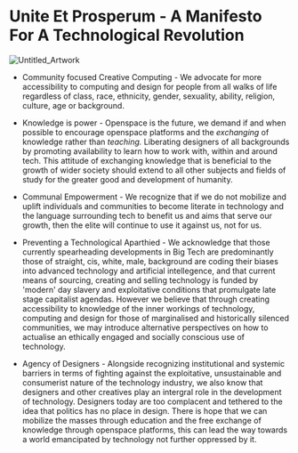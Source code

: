 # Unite Et Prosperum - A Manifesto For A Technological Revolution #

![Untitled_Artwork](https://user-images.githubusercontent.com/93615368/140510711-e838fc4e-64cf-478c-bd39-72b389c4b225.jpg)


- Community focused Creative Computing - We advocate for more accessibility to computing and design for people from all walks of life regardless of class, race, ethnicity, gender, sexuality, ability, religion, culture, age or background.

- Knowledge is power - Openspace is the future, we demand if and when possible to encourage openspace platforms and the *exchanging* of knowledge rather than *teaching.* Liberating designers of all backgrounds by promoting availability to learn how to work with, within and around tech. This attitude of exchanging knowledge that is beneficial to the growth of wider society should extend to all other subjects and fields of study for the greater good and development of humanity. 

- Communal Empowerment - We recognize that if we do not mobilize and uplift individuals and communities to become literate in technology and the language surrounding tech to benefit us and aims that serve our growth, then the elite will continue to use it against us, not for us. 

- Preventing a Technological Aparthied - We acknowledge that those currently spearheading developments in Big Tech are predominantly those of straight, cis, white, male, background are coding their biases into advanced technology and artificial intellegence, and that current means of sourcing, creating and selling technology is funded by 'modern' day slavery and exploitative conditions that promulgate late stage capitalist agendas. However we believe that through creating accessibility to knowledge of the inner workings of technology, computing and design for those of marginalised and historically silenced communities, we may introduce alternative perspectives on how to actualise an ethically engaged and socially conscious use of technology.

- Agency of Designers - Alongside recognizing institutional and systemic barriers in terms of fighting against the exploitative, unsustainable and consumerist nature of the technology industry, we also know that designers and other creatives play an intergral role in the development of technology. Designers today are too complacent and tethered to the idea that politics has no place in design. There is hope that we can mobilize the masses through education and the free exchange of knowledge through openspace platforms, this can lead the way towards a world emancipated by technology not further oppressed by it.   
